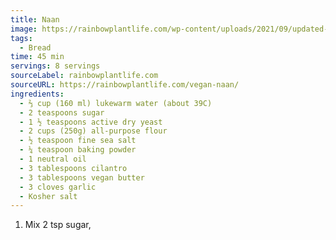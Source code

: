 ```yaml
---
title: Naan
image: https://rainbowplantlife.com/wp-content/uploads/2021/09/updated-naan-photo-for-cover-image-1-of-1-1.jpg
tags:
  - Bread
time: 45 min
servings: 8 servings
sourceLabel: rainbowplantlife.com
sourceURL: https://rainbowplantlife.com/vegan-naan/
ingredients:
  - ⅔ cup (160 ml) lukewarm water (about 39C)
  - 2 teaspoons sugar
  - 1 ½ teaspoons active dry yeast
  - 2 cups (250g) all-purpose flour
  - ½ teaspoon fine sea salt
  - ¼ teaspoon baking powder
  - 1 neutral oil
  - 3 tablespoons cilantro
  - 3 tablespoons vegan butter
  - 3 cloves garlic
  - Kosher salt
---
```


1. Mix 2 tsp sugar, 

